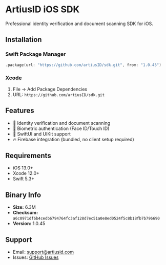 # ArtiusID iOS SDK

Professional identity verification and document scanning SDK for iOS.

## Installation

### Swift Package Manager
```swift
.package(url: "https://github.com/artiusID/sdk.git", from: "1.0.45")
```

### Xcode
1. File → Add Package Dependencies
2. URL: `https://github.com/artiusID/sdk.git`

## Features

- 📱 Identity verification and document scanning
- 🔐 Biometric authentication (Face ID/Touch ID)
- 🎨 SwiftUI and UIKit support
- 🔥 Firebase integration (bundled, no client setup required)

## Requirements

- iOS 13.0+
- Xcode 12.0+
- Swift 5.3+

## Binary Info

- **Size:** 6.3M
- **Checksum:** `a6c0971df6b4cedb6794764fc3af128d7ec51a0e8ed0524f5c8b18fb7b796690`
- **Version:** 1.0.45

## Support

- Email: support@artiusid.com
- Issues: [GitHub Issues](https://github.com/artiusID/sdk/issues)
